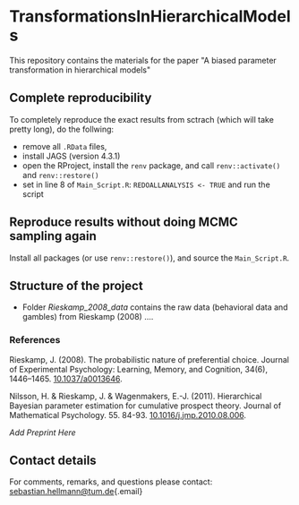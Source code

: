 # TransformationsInHierarchicalModels
This repository contains the materials for the paper "A biased parameter transformation in hierarchical models"


## Complete reproducibility
To completely reproduce the exact results from sctrach (which will take pretty long), do the follwing:
- remove all `.RData` files, 
- install JAGS (version 4.3.1)
- open the RProject, install the `renv` package, and call `renv::activate()` and `renv::restore()`
- set in line 8 of `Main_Script.R`: `REDOALLANALYSIS <- TRUE` and run the script

## Reproduce results without doing MCMC sampling again
Install all packages (or use `renv::restore()`), and source the `Main_Script.R`. 

## Structure of the project
- Folder *Rieskamp_2008_data* contains the raw data (behavioral data and gambles) from Rieskamp (2008)
....
 
### References

Rieskamp, J. (2008). The probabilistic nature of preferential choice. Journal of Experimental Psychology: Learning, Memory, and Cognition, 34(6), 1446–1465. [10.1037/a0013646](https://doi.org/10.1037/a0013646).

Nilsson, H. & Rieskamp, J. & Wagenmakers, E.-J. (2011). Hierarchical Bayesian parameter estimation for cumulative prospect theory. Journal of Mathematical Psychology. 55. 84-93. [10.1016/j.jmp.2010.08.006](https://doi.org/10.1016/j.jmp.2010.08.006). 

*Add Preprint Here*

## Contact details

For comments, remarks, and questions please contact: [sebastian.hellmann\@tum.de](mailto:sebastian.hellmann@tum.de){.email}
